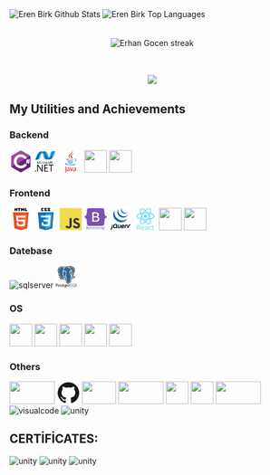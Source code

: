 <div>

<img alt="Eren Birk Github Stats" src="https://github-readme-stats.vercel.app/api?username=erhangocen&show_icons=true&count_private=true&theme=react&hide_border=true&bg_color=0D1117" width="490" />

  <img alt="Eren Birk Top Languages" src="https://github-readme-stats.vercel.app/api/top-langs/?username=erhangocen&langs_count=8&count_private=true&layout=compact&theme=react&hide_border=true&bg_color=0D1117" />

</div>
<br/>
<br/>
<div align="center">
<img title="🔥 Get streak stats for your profile at git.io/streak-stats" alt="Erhan Gocen streak" src="https://github-readme-streak-stats.herokuapp.com/?user=erhangocen&theme=black-ice&hide_border=true&stroke=0000&background=060A0CD0"/>
</div>
<br/>
<br />

<p align="center">
  <img src="https://activity-graph.herokuapp.com/graph?username=erhangocen&theme=react-dark" width="635" /> 
</p>


## My Utilities and Achievements

  ### Backend
  <p align="left">
  <img src="https://raw.githubusercontent.com/devicons/devicon/master/icons//csharp/csharp-original.svg" width="40" height="40" />
  <img src="https://raw.githubusercontent.com/devicons/devicon/master/icons/dot-net/dot-net-original-wordmark.svg" width="40" height="40" />
  <img src="https://raw.githubusercontent.com/devicons/devicon/master/icons/java/java-original-wordmark.svg" width="40" height="40" />
  <img src="https://cdn.jsdelivr.net/gh/devicons/devicon/icons/python/python-original.svg" width="40" height="40"/>
  <img src="https://cdn.jsdelivr.net/gh/devicons/devicon/icons/flutter/flutter-original.svg" width="40" height="40"/>
  </p>
  
  ### Frontend
  <p align="left">
  <img src="https://raw.githubusercontent.com/devicons/devicon/master/icons/html5/html5-original-wordmark.svg" width="40" height="40" />
  <img src="https://raw.githubusercontent.com/devicons/devicon/master/icons/css3/css3-original-wordmark.svg" width="40" height="40" />
  <img src="https://raw.githubusercontent.com/devicons/devicon/master/icons/javascript/javascript-original.svg" width="40" height="40" />
  <img src="https://raw.githubusercontent.com/devicons/devicon/master/icons/bootstrap/bootstrap-plain-wordmark.svg" alt="bootstrap" width="40" height="40"/>
  <img src="https://raw.githubusercontent.com/devicons/devicon/master/icons/jquery/jquery-original-wordmark.svg" width="40" height="40" />
  <img src="https://raw.githubusercontent.com/devicons/devicon/master/icons/react/react-original-wordmark.svg" width="40" height="40" />
  <img src="https://icongr.am/devicon/angularjs-original.svg?size=128&color=currentColor" width="40" height="40"/>
  <img src="https://cdn.jsdelivr.net/gh/devicons/devicon/icons/figma/figma-original.svg" width="40" height="40"/>
  
 </p>
  
  ### Datebase
  <p align="left">
  <img src="https://upload.wikimedia.org/wikipedia/de/thumb/8/8c/Microsoft_SQL_Server_Logo.svg/2000px-Microsoft_SQL_Server_Logo.svg.png" alt="sqlserver" width="40" height="40"/>
  <img src="https://raw.githubusercontent.com/devicons/devicon/master/icons/postgresql/postgresql-original-wordmark.svg" alt="postgresql" width="40" height="40"/>
 </p>
  
 ### OS
  <p align="left">
    <img src ="https://i0.wp.com/blog.ncce.org/wp-content/uploads/2017/04/microsoft-windows-logo-vector-download.jpg?fit=512%2C512" width="40" height="40" />
   <img src ="https://banner2.cleanpng.com/20180920/fol/kisspng-windows-server-2-12-logo-organization-brand-windows-server-5ba39cd715d540.3534964615374491750894.jpg" width="40" height="40" />
   <img src ="https://www.ateamsystems.com/wp-content/uploads/2016/11/freebsd-logo.png" width="40" height="40" />
  <img src ="https://cdn2.iconfinder.com/data/icons/metro-uinvert-dock/256/OS_Apple.png" width="40" height="40" />
  <img src="https://cdn.jsdelivr.net/gh/devicons/devicon/icons/linux/linux-original.svg" width="40" height="40" />
  </p>
  
  ### Others
   <p align="left">
  <img src="https://cdn.jsdelivr.net/gh/devicons/devicon/icons/arduino/arduino-original.svg" width="80" height="40"/>
  <img src="https://raw.githubusercontent.com/devicons/devicon/master/icons/github/github-original.svg" width="40" height="40" /> 
  <img src="https://www.docker.com/sites/default/files/d8/2019-07/vertical-logo-monochromatic.png" width="60" height="40" /> 
 <img src="https://www.capgemini.com/de-de/wp-content/uploads/sites/5/2019/09/VMware_logo_gry_RGB_300dpi.jpg" width="80" height="40" />
    <img src="https://ih1.redbubble.net/image.373803469.4778/pp,840x830-pad,1000x1000,f8f8f8.u2.jpg" width="40" height="40" />
  <img src="https://pbs.twimg.com/profile_images/1206618215767584769/zl48EuhC_400x400.jpg" width="40" height="40" />
  <img src="https://www.newvoiceinternational.com/wp-content/uploads/2016/07/Microsoft-Hyper-V-Logo.png" width="80" height="40" />
  <img src="https://user-images.githubusercontent.com/59020581/117362577-18555280-aec4-11eb-94ef-401c9f28eb38.png" alt="visualcode" width="40" height="40"/>
  <img src="https://www.vectorlogo.zone/logos/unity3d/unity3d-icon.svg" alt="unity" width="40" height="40"/>
</p>

<p><h2>CERTİFİCATES:</h2></p>
<p>
  <img src="https://github.com/erhangocen/erhangocen/blob/main/CSS.png?raw=true" alt="unity" width="264" height="172"/>
  <img src="https://github.com/erhangocen/erhangocen/blob/main/JAVASCR%C4%B0PT.png?raw=true" alt="unity" width="265" height="172"/>
  <img src="https://raw.githubusercontent.com/erhangocen/erhangocen/main/PYTHON.png" alt="unity" width="265" height="172"/>
</p>

 
